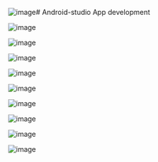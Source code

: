 ![image](https://github.com/priyank227/Android-studio/assets/92981413/d2566275-d5ba-4eee-b703-072f84f058b8)# Android-studio
App development

![image](https://github.com/priyank227/Android-studio/assets/92981413/bfef179e-1caf-4f25-bf93-54ce13cb1c61)

![image](https://github.com/priyank227/Android-studio/assets/92981413/72290774-79da-41d8-a35d-93499c81aecd)

![image](https://github.com/priyank227/Android-studio/assets/92981413/864116e8-6b68-469a-8fb5-70d05368a9ec)

![image](https://github.com/priyank227/Android-studio/assets/92981413/268130a5-e9b5-496f-9196-28297441226c)

![image](https://github.com/priyank227/Android-studio/assets/92981413/d6764455-fe52-4f4f-b119-cdb6abdc291d)

![image](https://github.com/priyank227/Android-studio/assets/92981413/672ce4a8-6039-46d5-b44d-b50f9cafd5a3)

![image](https://github.com/priyank227/Android-studio/assets/92981413/b5529338-6e98-409a-b5f7-fe2cb8661313)

![image](https://github.com/priyank227/Android-studio/assets/92981413/d79e235a-befe-4448-9131-024bdcc486a2)

![image](https://github.com/priyank227/Android-studio/assets/92981413/d41b2dee-16b5-4cf6-86f5-fdf591c71383)
